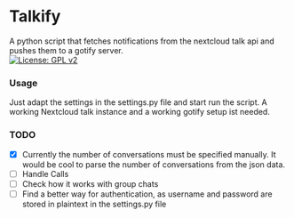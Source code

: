 # Talkify
A python script that fetches notifications from the nextcloud talk api and pushes them to a gotify server.  
[![License: GPL v2](https://img.shields.io/badge/License-GPL%20v2-blue.svg)](https://www.gnu.org/licenses/old-licenses/gpl-2.0.en.html)


### Usage
Just adapt the settings in the settings.py file and start run the script.
A working Nextcloud talk instance and a working gotify setup ist needed.

### TODO
- [x] Currently the number of conversations must be specified manually. It would be cool to parse the number of conversations from the json data.
- [ ] Handle Calls
- [ ] Check how it works with group chats
- [ ] Find a better way for authentication, as username and password are stored in plaintext in the settings.py file
